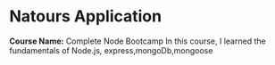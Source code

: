 # Natours Application

**Course Name:** Complete Node Bootcamp
In this course, I learned the fundamentals of Node.js, express,mongoDb,mongoose
